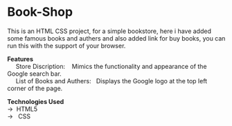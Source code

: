 # Book-Shop


This is an HTML CSS project, for a simple bookstore, here i have added some famous books and authers and also added link for buy books, you can run this with the support of your browser.

**Features**  
 &nbsp;&nbsp;&nbsp;&nbsp;   Store Discription: &nbsp;&nbsp; Mimics the functionality and appearance of the Google search bar.  
  &nbsp;&nbsp;&nbsp;&nbsp;  List of Books and Authers:&nbsp;&nbsp; Displays the Google logo at the top left corner of the page.  


**Technologies Used**  
->&nbsp;&nbsp;HTML5  
-> &nbsp;&nbsp;CSS
